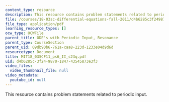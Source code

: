 ```yaml
---
content_type: resource
description: This resource contains problem statements related to periodic input.
file: /courses/18-03sc-differential-equations-fall-2011/d4b6285c3f249870184743545873e3f3_MIT18_03SCF11_ps6_II_s23q.pdf
file_type: application/pdf
learning_resource_types: []
ocw_type: OCWFile
parent_title: ODE's with Periodic Input, Resonance
parent_type: CourseSection
parent_uid: 09db90b6-761a-caa8-223d-1233e04d9d6d
resourcetype: Document
title: MIT18_03SCF11_ps6_II_s23q.pdf
uid: d4b6285c-3f24-9870-1847-43545873e3f3
video_files:
  video_thumbnail_file: null
video_metadata:
  youtube_id: null
---
```

This resource contains problem statements related to periodic input.